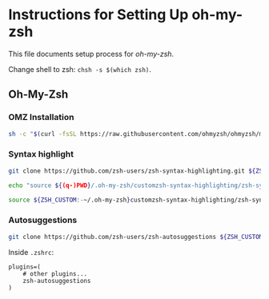 # Instructions for Setting Up oh-my-zsh

This file documents setup process for _oh-my-zsh_.

Change shell to zsh: `chsh -s $(which zsh)`.

## Oh-My-Zsh

### OMZ Installation

```bash
sh -c "$(curl -fsSL https://raw.githubusercontent.com/ohmyzsh/ohmyzsh/master/tools/install.sh)"
```

### Syntax highlight

```bash
git clone https://github.com/zsh-users/zsh-syntax-highlighting.git ${ZSH_CUSTOM:-~/.oh-my-zsh}customzsh-syntax-highlighting
```

```bash
echo "source ${(q-)PWD}/.oh-my-zsh/customzsh-syntax-highlighting/zsh-syntax-highlighting.zsh" >> ${ZDOTDIR:-$HOME}/.zshrc
```

```bash
source ${ZSH_CUSTOM:-~/.oh-my-zsh}customzsh-syntax-highlighting/zsh-syntax-highlighting.zsh
```

### Autosuggestions

```bash
git clone https://github.com/zsh-users/zsh-autosuggestions ${ZSH_CUSTOM:-~/.oh-my-zsh/custom}/plugins/zsh-autosuggestions
```

Inside `.zshrc`:

```.zshrc
plugins=(
    # other plugins...
    zsh-autosuggestions
)
```
